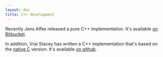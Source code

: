 ```yaml
---
layout: doc
title: C++ development
---
```


Recently Jens Alfke released a pure C++ implementation.
It's available [on Bitbucket](https://bitbucket.org/snej/fudge-cpp).

In addition, Vrai Stacey has written a C++ implementation that's based on the [native C](c-development.html) version.
It's available [on github](https://github.com/vrai/Fudge-Cpp).
